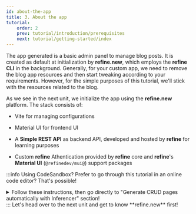```yaml
---
id: about-the-app
title: 3. About the app
tutorial:
    order: 2
    prev: tutorial/introduction/prerequisites
    next: tutorial/getting-started/index
---
```


The app generated is a basic admin panel to manage blog posts. It is created as default at initialization by **refine.new**, which employs the **refine CLI** in the background. Generally, for your custom app, we need to remove the blog app resources and then start tweaking according to your requirements. However, for the simple purposes of this tutorial, we'll stick with the resources related to the blog.

As we see in the next unit, we initialize the app using the **refine.new** platform. The stack consists of:

- Vite for managing configurations

- Material UI for frontend UI

- A **Simple REST API** as backend API, developed and hosted by **refine** for learning purposes

- Custom **refine** Athentication provided by **refine** core and **refine**'s **Material UI** (`@refinedev/mui@`) support packages

:::info Using CodeSandbox?
Prefer to go through this tutorial in an online code editor? That's possible!

<details>

<summary>Follow these instructions, then go directly to "Generate CRUD pages automatically with Inferencer" section!</summary>

**Set up StackBlitz**

<UIConditional is="mui">

1. Click [here](https://codesandbox.io/embed/github/refinedev/refine/tree/master/examples/template-mui?file=src%2FApp.tsx) to open the Material UI template.

</UIConditional>

2. Click “Sign in” on the top right to log in using your GitHub credentials.

3. In the upper left of the StackBlitz editor window, click the "fork" button to fork the template (save to your own account dashboard).

<UIConditional is="mui">

4. After the project loads, you will see a live preview of the “refine-mui-boilerplate” starter.

</UIConditional>

**Make Changes**

<UIConditional is="mui">

In the files panel, click on `src/App.tsx` to open it. Afterwards, go to this part of the tutorial to learn how to make changes to this file: [Generate CRUD pages automatically with Inferencer](/docs/tutorial/getting-started/mui/generate-crud-pages/)

</UIConditional>


**Create a GitHub Repository**

1. Press the "Connect Repository" button at the top of your list of files, enter a new name for your repository, and click "Create repo & push".

2. When you have changes to be commit to GitHub, a “Commit” button will appear at the top left of your workspace. Clicking on this will allow you to enter a commit message, and update your repository.

**What's next?**

<UIConditional is="mui">

Now you can navigate to [Generate CRUD pages automatically with Inferencer](/docs/tutorial/getting-started/mui/generate-crud-pages) to start building with **refine**!

</UIConditional>

</details>
:::

<Checklist>

<ChecklistItem id="getting-started">
Let's head over to the next unit and get to know **refine.new** first!
</ChecklistItem>

</Checklist>
